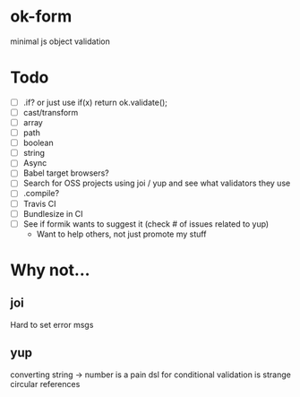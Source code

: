 # ok-form

minimal js object validation

# Todo

- [ ] .if? or just use if(x) return ok.validate();
- [ ] cast/transform
- [ ] array
- [ ] path
- [ ] boolean
- [ ] string
- [ ] Async
- [ ] Babel target browsers?
- [ ] Search for OSS projects using joi / yup and see what validators they use
- [ ] .compile?
- [ ] Travis CI
- [ ] Bundlesize in CI
- [ ] See if formik wants to suggest it (check # of issues related to yup)
  - Want to help others, not just promote my stuff

# Why not...

## joi

Hard to set error msgs

## yup

converting string -> number is a pain
dsl for conditional validation is strange
circular references
